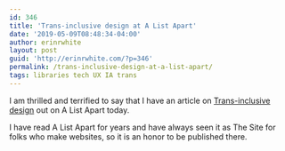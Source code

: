 ```yaml
---
id: 346
title: 'Trans-inclusive design at A List Apart'
date: '2019-05-09T08:48:34-04:00'
author: erinrwhite
layout: post
guid: 'http://erinrwhite.com/?p=346'
permalink: /trans-inclusive-design-at-a-list-apart/
tags: libraries tech UX IA trans
---
```


I am thrilled and terrified to say that I have an article on [Trans-inclusive design](https://alistapart.com/article/trans-inclusive-design/ "Trans-inclusive design") out on A List Apart today.

I have read A List Apart for years and have always seen it as The Site for folks who make websites, so it is an honor to be published there.